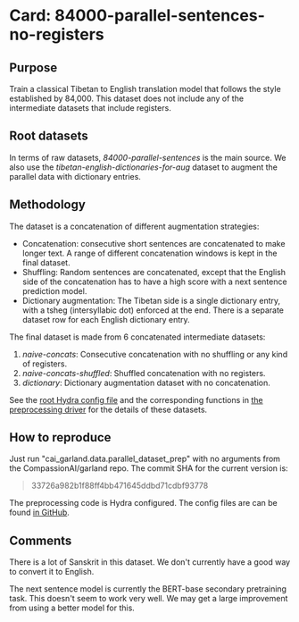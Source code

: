 # Card: 84000-parallel-sentences-no-registers

## Purpose

Train a classical Tibetan to English translation model that follows the style established by 84,000. This dataset does not include any of the intermediate datasets that include registers.

## Root datasets

In terms of raw datasets, _84000-parallel-sentences_ is the main source. We also use the _tibetan-english-dictionaries-for-aug_ dataset to augment the parallel data with dictionary entries.

## Methodology

The dataset is a concatenation of different augmentation strategies:

- Concatenation: consecutive short sentences are concatenated to make longer text. A range of different concatenation windows is kept in the final dataset.
- Shuffling: Random sentences are concatenated, except that the English side of the concatenation has to have a high score with a next sentence prediction model.
- Dictionary augmentation: The Tibetan side is a single dictionary entry, with a tsheg (intersyllabic dot) enforced at the end. There is a separate dataset row for each English dictionary entry.

The final dataset is made from 6 concatenated intermediate datasets:

1. _naive-concats_: Consecutive concatenation with no shuffling or any kind of registers.
2. _naive-concats-shuffled_: Shuffled concatenation with no registers.
3. _dictionary_: Dictionary augmentation dataset with no concatenation.

See the [root Hydra config file](https://github.com/CompassionAI/garland/blob/33726a982b1f88ff4bb471645ddbd71cdbf93778/cai_garland/data/parallel_dataset_prep.config/config.yaml) and the corresponding functions in [the preprocessing driver](https://github.com/CompassionAI/garland/blob/33726a982b1f88ff4bb471645ddbd71cdbf93778/cai_garland/data/parallel_dataset_prep.py) for the details of these datasets.

## How to reproduce

Just run "cai_garland.data.parallel_dataset_prep" with no arguments from the CompassionAI/garland repo. The commit SHA for the current version is:

> 33726a982b1f88ff4bb471645ddbd71cdbf93778

The preprocessing code is Hydra configured. The config files are can be found [in GitHub](https://github.com/CompassionAI/garland/tree/33726a982b1f88ff4bb471645ddbd71cdbf93778/cai_garland/data/parallel_dataset_prep.config).

## Comments

There is a lot of Sanskrit in this dataset. We don't currently have a good way to convert it to English.

The next sentence model is currently the BERT-base secondary pretraining task. This doesn't seem to work very well. We may get a large improvement from using a better model for this.
